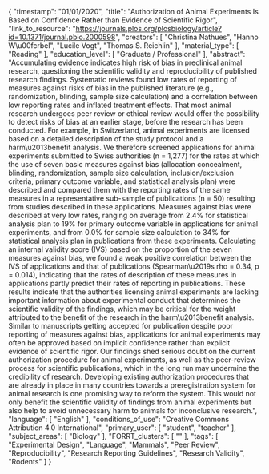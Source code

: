 {
    "timestamp": "01/01/2020",
    "title": "Authorization of Animal Experiments Is Based on Confidence Rather than Evidence of Scientific Rigor",
    "link_to_resource": "https://journals.plos.org/plosbiology/article?id=10.1371/journal.pbio.2000598",
    "creators": [
        "Christina Nathues",
        "Hanno W\u00fcrbel",
        "Lucile Vogt",
        "Thomas S. Reichlin"
    ],
    "material_type": [
        "Reading"
    ],
    "education_level": [
        "Graduate / Professional"
    ],
    "abstract": "Accumulating evidence indicates high risk of bias in preclinical animal research, questioning the scientific validity and reproducibility of published research findings. Systematic reviews found low rates of reporting of measures against risks of bias in the published literature (e.g., randomization, blinding, sample size calculation) and a correlation between low reporting rates and inflated treatment effects. That most animal research undergoes peer review or ethical review would offer the possibility to detect risks of bias at an earlier stage, before the research has been conducted. For example, in Switzerland, animal experiments are licensed based on a detailed description of the study protocol and a harm\u2013benefit analysis. We therefore screened applications for animal experiments submitted to Swiss authorities (n = 1,277) for the rates at which the use of seven basic measures against bias (allocation concealment, blinding, randomization, sample size calculation, inclusion/exclusion criteria, primary outcome variable, and statistical analysis plan) were described and compared them with the reporting rates of the same measures in a representative sub-sample of publications (n = 50) resulting from studies described in these applications. Measures against bias were described at very low rates, ranging on average from 2.4% for statistical analysis plan to 19% for primary outcome variable in applications for animal experiments, and from 0.0% for sample size calculation to 34% for statistical analysis plan in publications from these experiments. Calculating an internal validity score (IVS) based on the proportion of the seven measures against bias, we found a weak positive correlation between the IVS of applications and that of publications (Spearman\u2019s rho = 0.34, p = 0.014), indicating that the rates of description of these measures in applications partly predict their rates of reporting in publications. These results indicate that the authorities licensing animal experiments are lacking important information about experimental conduct that determines the scientific validity of the findings, which may be critical for the weight attributed to the benefit of the research in the harm\u2013benefit analysis. Similar to manuscripts getting accepted for publication despite poor reporting of measures against bias, applications for animal experiments may often be approved based on implicit confidence rather than explicit evidence of scientific rigor. Our findings shed serious doubt on the current authorization procedure for animal experiments, as well as the peer-review process for scientific publications, which in the long run may undermine the credibility of research. Developing existing authorization procedures that are already in place in many countries towards a preregistration system for animal research is one promising way to reform the system. This would not only benefit the scientific validity of findings from animal experiments but also help to avoid unnecessary harm to animals for inconclusive research.",
    "language": [
        "English"
    ],
    "conditions_of_use": "Creative Commons Attribution 4.0 International",
    "primary_user": [
        "student",
        "teacher"
    ],
    "subject_areas": [
        "Biology"
    ],
    "FORRT_clusters": [
        ""
    ],
    "tags": [
        "Experimental Design",
        "Language",
        "Mammals",
        "Peer Review",
        "Reproducibility",
        "Research Reporting Guidelines",
        "Research Validity",
        "Rodents"
    ]
}